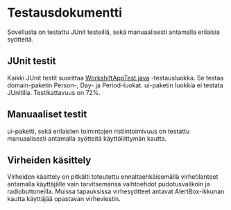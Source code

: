 # Testausdokumentti
 
 Sovellusta on testattu JUnit testeillä, sekä manuaalisesti antamalla erilaisia syötteitä.
 
 ## JUnit testit
 
 Kaikki JUnit testit suorittaa [WorkshiftAppTest.java](https://github.com/Jikke/Workshiftapp/blob/master/Workshiftapp/src/test/java/workshiftapptest/WorkshiftappTest.java) -testausluokka.
 Se testaa domain-paketin Person-, Day- ja Period-luokat. ui-paketin luokkia ei testata JUnitilla. Testikattavuus on 72%.
 
 ## Manuaaliset testit
 
 ui-paketti, sekä erilaisten toimintojen ristiintoimivuus on testattu manuaalisesti antamalla syötteitä käyttöliittymän kautta. 
 
 ## Virheiden käsittely
 
 Virheiden käsittely on pitkälti toteutettu ennaltaehkäisemällä virhetilanteet antamalla käyttäjälle vain tarvitsemansa vaihtoehdot pudotusvalikoin ja radiobuttoneilla.
 Muissa tapauksissa virhesyötteet antavat AlertBox-ikkunan kautta käyttäjää opastavan virheviestin.
